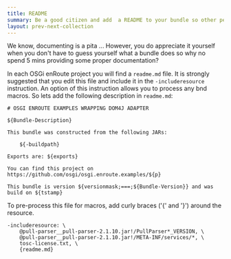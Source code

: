 ```yaml
---
title: README 
summary: Be a good citizen and add  a README to your bundle so other people don't have to guess  
layout: prev-next-collection
---
```


We know, documenting is a pita ... However, you do appreciate it yourself when you don't have to guess yourself what a bundle does so why no spend 5 mins providing some proper documentation?

In each OSGi enRoute project you will find a `readme.md` file. It is strongly suggested that you edit this file and include it in the `-includeresource` instruction. An option of this instruction allows you to process any bnd macros. So lets add the following description in `readme.md`:

	# OSGI ENROUTE EXAMPLES WRAPPING DOM4J ADAPTER
	
	${Bundle-Description}

	This bundle was constructed from the following JARs:
	
		${-buildpath}
		
	Exports are: ${exports}
	
	You can find this project on https://github.com/osgi/osgi.enroute.examples/${p}
	
	This bundle is version ${versionmask;===;${Bundle-Version}} and was build on ${tstamp}
	
	

To pre-process this file for macros, add curly braces ('{' and '}') around the resource.

	-includeresource: \
		@pull-parser__pull-parser-2.1.10.jar!/PullParser*_VERSION, \
		@pull-parser__pull-parser-2.1.10.jar!/META-INF/services/*, \
		tosc-license.txt, \
		{readme.md}


[DOM4J]: http://jpm4j.org/#!/p/org.jdom/jdom
[JPM4J]: http://jpm4j.org/
[-conditionalpackage]: http://bnd.bndtools.org/instructions/conditionalpackage.html
[blog]: http://njbartlett.name/2014/05/26/static-linking.html
[133 Service Loader Mediator Specification]: http://blog.osgi.org/2013/02/javautilserviceloader-in-osgi.html
[semanticaly versioned]: http://bnd.bndtools.org/chapters/170-versioning.html 
[135.3 osgi.contract Namespace]: http://blog.osgi.org/2013/08/osgi-contracts-wonkish.html
[BSD style license]: http://dom4j.sourceforge.net/dom4j-1.6.1/license.html
[supernodes of small worlds]: https://en.wikipedia.org/wiki/Small-world_network
[OSGiSemVer]: https://www.osgi.org/wp-content/uploads/SemanticVersioning.pdf
[osgi.enroute.examples.wrapping.dom4j.adapter]: https://github.com/osgi/osgi.enroute.examples/tree/485624f6cb66df91f668d6eb9a5c8e491312c8c4/osgi.enroute.examples.wrapping.dom4j.adapter